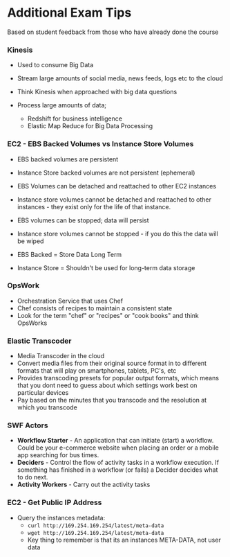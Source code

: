 # Additional Exam Tips

Based on student feedback from those who have already done the course

### Kinesis

- Used to consume Big Data
- Stream large amounts of social media, news feeds, logs etc to the cloud
- Think Kinesis when approached with big data questions

- Process large amounts of data;
  - Redshift for business intelligence
  - Elastic Map Reduce for Big Data Processing


### EC2 - EBS Backed Volumes vs Instance Store Volumes

- EBS backed volumes are persistent
- Instance Store backed volumes are not persistent (ephemeral)
- EBS Volumes can be detached and reattached to other EC2 instances

- Instance store volumes cannot be detached and reattached to other instances - they exist only for the life of that instance.
- EBS volumes can be stopped; data will persist

- Instance store volumes cannot be stopped - if you do this the data will be wiped

- EBS Backed = Store Data Long Term
- Instance Store = Shouldn't be used for long-term data storage

### OpsWork

- Orchestration Service that uses Chef
- Chef consists of recipes to maintain a consistent state
- Look for the term "chef" or "recipes" or "cook books" and think OpsWorks

### Elastic Transcoder

- Media Transcoder in the cloud
- Convert media files from their original source format in to different formats that will play on smartphones, tablets, PC's, etc
- Provides transcoding presets for popular output formats, which means that you dont need to guess about which settings work best on particular devices
- Pay based on the minutes that you transcode and the resolution at which you transcode

### SWF Actors

- **Workflow Starter** - An application that can initiate (start) a workflow. Could be your e-commerce website when placing an order or a mobile app searching for bus times.
- **Deciders** - Control the flow of activity tasks in a workflow execution. If something has finished in a workflow (or fails) a Decider decides what to do next.
- **Activity Workers** - Carry out the activity tasks

### EC2 - Get Public IP Address

- Query the instances metadata:
  - `curl http://169.254.169.254/latest/meta-data`
  - `wget http://169.254.169.254/latest/meta-data`
  - Key thing to remember is that its an instances META-DATA, not user data
  